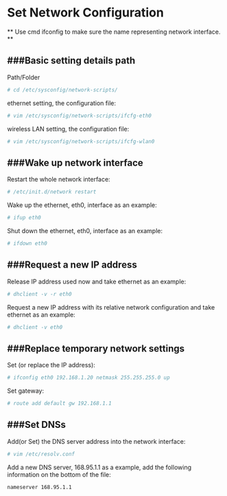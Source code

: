 # Set Network Configuration

<script type="text/javascript" src="../js/general.js"></script>

** Use cmd ifconfig to make sure the name representing network interface. **

###Basic setting details path
---

Path/Folder

```Bash
# cd /etc/sysconfig/network-scripts/
```

ethernet setting, the configuration file:

```Bash
# vim /etc/sysconfig/network-scripts/ifcfg-eth0
```

wireless LAN setting, the configuration file:

```Bash
# vim /etc/sysconfig/network-scripts/ifcfg-wlan0
```

###Wake up network interface
---

Restart the whole network interface:

```Bash
# /etc/init.d/network restart
```

Wake up the ethernet, eth0, interface as an example:

```Bash
# ifup eth0
```

Shut down the ethernet, eth0, interface as an example:

```Bash
# ifdown eth0
```

###Request a new IP address
---

Release IP address used now and take ethernet as an example:

```Bash
# dhclient -v -r eth0
```

Request a new IP address with its relative network configuration and take ethernet as an example:

```Bash
# dhclient -v eth0
```

###Replace temporary network settings
---

Set (or replace the IP address):

```Bash
# ifconfig eth0 192.168.1.20 netmask 255.255.255.0 up
```

Set gateway: 

```Bash
# route add default gw 192.168.1.1
```

###Set DNSs
---

Add(or Set) the DNS server address into the network interface:

```Bash
# vim /etc/resolv.conf
```

Add a new DNS server, 168.95.1.1 as a example, add the following information on the bottom of the file:

```Bash
nameserver 168.95.1.1
```


